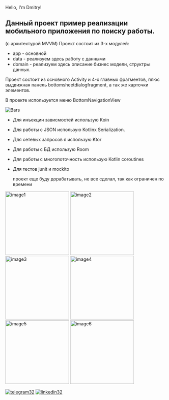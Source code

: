 Hello, I'm Dmitry! 

Данный проект пример реализации мобильного приложения по поиску работы.
-
(с архитектурой MVVM)
Проект состоит из 3-х модулей:

* app - основной
* data - реализуем здесь работу с данными
* domain - реализуем здесь  описание бизнес модели, структры данных.

Проект состоит из основного Activity и 4-х главных фрагментов, плюс выдвижная панель bottomsheetdialogfragment, а так же карточки элементов.

В проекте используется меню BottomNavigationView 

![Bars](https://github.com/user-attachments/assets/52aed1b8-5425-458d-9705-0522bd5d8ac7)

* Для инъекции зависмостей использую Koin
* Для работы с JSON использую Kotlinx Serialization.
* Для сетевых запросов я использую Ktor 
* Для работы с БД использую Room
* Для работы с многопоточность использую Kotlin coroutines
* Для тестов junit и mockito

  проект еще буду дорабатывать, не все сделал, так как ограничен по времени

  
<img src="https://github.com/user-attachments/assets/bf03bf43-d179-4a82-8ba7-44c00390d213" alt="image1" width="200"/> 
<img src="https://github.com/user-attachments/assets/2f3d1111-5695-467c-b77d-0e655d91b53f" alt="image2" width="200"/> 
<img src="https://github.com/user-attachments/assets/aed80ac6-6375-444b-9de3-a96d41f387be" alt="image3" width="200"/> 
<img src="https://github.com/user-attachments/assets/4a079372-d5d2-4be9-8ba5-74f9cea0700f" alt="image4" width="200"/> 
<img src="https://github.com/user-attachments/assets/e8745878-bca2-4d63-b6c3-ccf3082f492b" alt="image5" width="200"/> 
<img src="https://github.com/user-attachments/assets/af36aa21-3127-494c-8419-8673631c2bf7" alt="image6" width="200"/>


[![telegram32](https://github.com/Avdors/StoreBDandRoom/assets/99538385/ffb92fd5-a7d9-48cb-bf3e-2289171d48aa)](https://t.me/Avdors)
[![linkedin32](https://github.com/Avdors/StoreBDandRoom/assets/99538385/730aafa0-6543-4b95-9362-e8524c8f35ec)](https://www.linkedin.com/in/dmitrii-v-856187268/)

